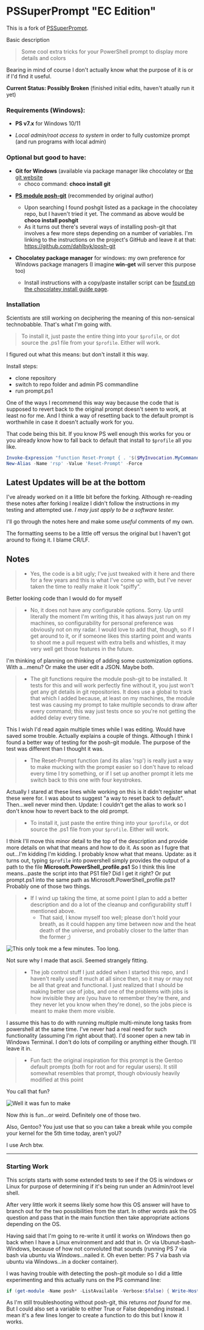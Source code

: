 # PSSuperPrompt "EC Edition"

This is a fork of [PSSuperPrompt](https://github.com/poshcodebear/PSSuperPrompt).

Basic description
>Some cool extra tricks for your PowerShell prompt to display more details and colors

Bearing in mind of course I don't actually know what the purpose of it is or if I'd find it useful. 

**Current Status: Possibly Broken** (finished initial edits, haven't atually run it yet)

### Requirements (Windows):

- **PS v7.x** for Windows 10/11

- *Local admin/root access to system* in order to fully customize prompt (and run programs with local admin)

### Optional but good to have:
* **Git for Windows** (available via package manager like chocolatey or [the git website](https://gitforwindows.org/)
  - choco command: 
  **choco install git**


- **[PS module posh-git](https://dahlbyk.github.io/posh-git/)** (recommended by original author)

  - Upon searching I found poshgit listed as a package in the chocolatey repo, but I haven't tried it yet. The command as above would be
  **choco install poshgit**
  - As it turns out there's several ways of installing posh-git that involves a few more steps depending on a number of variables. I'm linking to the instructions on the project's GitHub and leave it at that: 
  https://github.com/dahlbyk/posh-git

- **Chocolatey package manager** for windows: my own preference for Windows package managers (I imagine __win-get__ will server this purpose too)
  
  - Install instructions with a copy/paste installer script can be [found on the chocolatey install guide page](https://chocolatey.org/install).


### Installation

Scientists are still working on deciphering the meaning of this non-sensical technobabble. That's what I'm going with.

> To install it, just paste the entire thing into your `$profile`, or dot source the .ps1 file from your `$profile`. Either will work.

I figured out what this means: but don't install it this way. 

Install steps:
- clone repository
- switch to repo folder and admin PS commandline
- run prompt.ps1

One of the ways I recommend this way way because the code that is supposed to revert back to the original prompt doesn't seem to work, at least no for me. And I think a way of resetting back to the default prompt is worthwhile in case it doesn't actually work for you.

That code being this bit. If you know PS well enough this works for you or you already know how to fall back to default that install to `$profile` all you like.

```PowerShell
Invoke-Expression "function Reset-Prompt { . '$($MyInvocation.MyCommand.Path)' }"
New-Alias -Name 'rsp' -Value 'Reset-Prompt' -Force
```

## Latest Updates will be at the bottom

I've already worked on it a little bit before the forking. Although re-reading these notes after forking I realize I didn't follow the instructions in my testing and attempted use. *I may just apply to be a software tester.*

I'll go through the notes here and make some *useful* comments of my own.

The formatting seems to be a little off versus the original but I haven't got around to fixing it. I blame CR/LF.

## Notes

>- Yes, the code is a bit ugly; I've just tweaked with it here and there for a few years and this is what I've come up with, but I've never taken the time to really make it look "spiffy".

 Better looking code than I would do for myself

>- No, it does not have any configurable options. Sorry. Up until literally the moment I'm writing
this, it has always just run on my machines, so configurability for personal preference was
obviously not on my radar. I would love to add that, though, so if I get around to it, or if
someone likes this starting point and wants to shoot me a pull request with extra bells and
whistles, it may very well get those features in the future.

 I'm thinking of planning on thinking of adding some customization options. With a...menu? Or  make the user edit a JSON. Maybe both. 

>- The git functions require the module posh-git to be installed. It tests for this and will work
perfectly fine without it, you just won't get any git details in git repositories. It does use
a global to track that which I added because, at least on my machines, the module test was causing
my prompt to take multiple seconds to draw after every command; this way just tests once so you're
not getting the added delay every time.

 This I wish I'd read again multiple times while I was editing. Would have saved some trouble. Actually explains a couple of things. Although I think I found a better way of testing for the posh-git module. The purpose of the test was different than I thought it was.

>- The Reset-Prompt function (and its alias 'rsp') is really just a way to make mucking with the
prompt easier so I don't have to reload every time I try something, or if I set up another prompt
it lets me switch back to this one with four keystrokes.

Actually I stared at these lines while working on this is it didn't register what these were for. I was about to suggest "a way to reset back to default". Then...well never mind then. Update: I couldn't get the alias to work so I don't know how to revert back to the old prompt.

>- To install it, just paste the entire thing into your `$profile`, or dot source the .ps1 file
from your `$profile`. Either will work.

I think I'll move this minor detail to the top of the description and provide more details on what that means and how to do it. As soon as I fugre that out...I'm kidding I'm kidding. I probably know what that means.
Update: as it turns out, typing `$profile` into powershell simply provides the output of a path to the file
**Microsoft.PowerShell_profile.ps1**
So I think this line means...paste the script into that PS1 file? Did I get it right? Or put prompt.ps1 into the same path as Microsoft.PowerShell_profile.ps1? Probably one of those two things.

>- If I wind up taking the time, at some point I plan to add a better description and do a lot of the
cleanup and configurability stuff I mentioned above.
>   - That said, I know myself too well; please don't hold your breath, as it could happen any time between now and the heat death of the universe, and probably closer to the latter than the former ;)

![](thanos-fine-i'll-do-it-myself-ascii-20percent-with-caption.jpg "This only took me a few minutes. Too long.")

Not sure why I made that ascii. Seemed strangely fitting.

> - The job control stuff I just added when I started this repo, and I haven't really used it much at all
since then, so it may or may not be all that great and functional. I just realized that I should be
making better use of jobs, and one of the problems with jobs is how invisible they are (you have to
remember they're there, and they never let you know when they're done), so the jobs piece is meant to
make them more visible.

I assume this has to do with running multiple multi-minute long tasks from powershell at the same time. I've never had a real need for such functionality (assuming I'm right about that). I'd sooner open a new tab in Windows Terminal. I don't do lots of compiling or anything either though. I'll leave it in.

> - Fun fact: the original inspiration for this prompt is the Gentoo default prompts (both for root and for regular users). It still somewhat resembles that prompt, though obviously heavily modified at this point

You call that fun?

![](ectecctrain-ascii-25percent-with-caption.jpg "Well it was fun to make")

Now *this* is fun...or weird. Definitely one of those two.

Also, Gentoo? You just use that so you can take a break while you compile your kernel for the 5th time today, aren't yoU?

I use Arch btw.

---

### Starting Work

This scripts starts with some extended tests to see if the OS is windows or Linux for purpose of determining if it's being run under an Admin/root level shell. 

After very little work it seems likely some how this OS answer will have to branch out for the two possibilities from the start. In other words ask the OS question and pass that in the main function then take appropriate actions depending on the OS.

Having said that I'm going to re-write it until it works on Windows then go back when I have a Linux environment and add that in. Or via Ubunut-bash-Windows, because of how not convoluted that sounds (running PS 7 via bash via ubuntu via Windows...nailed it. Oh even better: PS 7 via bash via ubuntu via Windows...in a docker container).

I was having trouble with detecting the posh-git module so I did a little experimenting and this actually runs on the PS command line:

```Powershell
if (get-module -Name posh* -ListAvailable -Verbose:$false) { Write-Host "found" } else { Write-Host "not found" }

```
As I'm still troubleshooting without posh-git, this returns *not found* for me. But I could also set a variable to either True or False depending instead. I mean it's a few lines longer to create a function to do this but I know it works.


